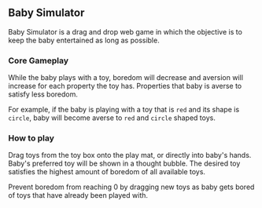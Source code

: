 ## Baby Simulator

Baby Simulator is a drag and drop web game in which the objective is to keep the baby entertained as long as possible. 

### Core Gameplay

While the baby plays with a toy, boredom will decrease and aversion will increase for each property the toy has. Properties that baby is averse to satisfy less boredom. 

For example, if the baby is playing with a toy that is `red` and its shape is `circle`, baby will become averse to `red` and `circle` shaped toys.

### How to play

Drag toys from the toy box onto the play mat, or directly into baby's hands. Baby's preferred toy will be shown in a thought bubble. The desired toy satisfies the highest amount of boredom of all available toys.

Prevent boredom from reaching 0 by dragging new toys as baby gets bored of toys that have already been played with.
